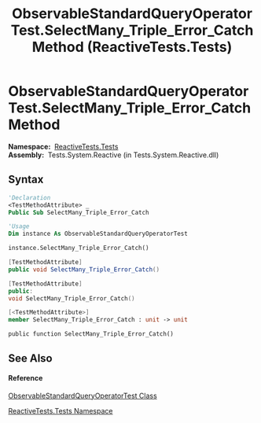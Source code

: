 ﻿---
title: ObservableStandardQueryOperatorTest.SelectMany_Triple_Error_Catch Method  (ReactiveTests.Tests)
TOCTitle: SelectMany_Triple_Error_Catch Method
ms:assetid: M:ReactiveTests.Tests.ObservableStandardQueryOperatorTest.SelectMany_Triple_Error_Catch
ms:mtpsurl: https://msdn.microsoft.com/en-us/library/reactivetests.tests.observablestandardqueryoperatortest.selectmany_triple_error_catch(v=VS.103)
ms:contentKeyID: 36618864
ms.date: 06/28/2011
mtps_version: v=VS.103
f1_keywords:
- ReactiveTests.Tests.ObservableStandardQueryOperatorTest.SelectMany_Triple_Error_Catch
dev_langs:
- CSharp
- JScript
- VB
- FSharp
- c++
---

# ObservableStandardQueryOperatorTest.SelectMany\_Triple\_Error\_Catch Method

**Namespace:**  [ReactiveTests.Tests](hh289046\(v=vs.103\).md)  
**Assembly:**  Tests.System.Reactive (in Tests.System.Reactive.dll)

## Syntax

``` vb
'Declaration
<TestMethodAttribute> _
Public Sub SelectMany_Triple_Error_Catch
```

``` vb
'Usage
Dim instance As ObservableStandardQueryOperatorTest

instance.SelectMany_Triple_Error_Catch()
```

``` csharp
[TestMethodAttribute]
public void SelectMany_Triple_Error_Catch()
```

``` c++
[TestMethodAttribute]
public:
void SelectMany_Triple_Error_Catch()
```

``` fsharp
[<TestMethodAttribute>]
member SelectMany_Triple_Error_Catch : unit -> unit 
```

``` jscript
public function SelectMany_Triple_Error_Catch()
```

## See Also

#### Reference

[ObservableStandardQueryOperatorTest Class](hh288944\(v=vs.103\).md)

[ReactiveTests.Tests Namespace](hh289046\(v=vs.103\).md)

